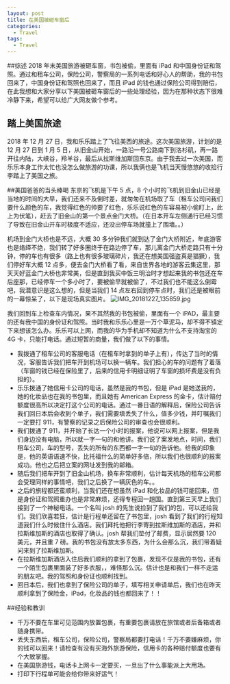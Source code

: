 ```yaml
---
layout: post
title: 在美国被砸车窗后
categories:
  - Travel
tags:
  - Travel
---
```


##综述
2018 年末美国旅游被砸车窗，书包被偷，里面有 iPad 和中国身份证和驾照。通过和租车公司，保险公司，警察局的一系列电话和好心人的帮助，我的书包回来了，中国身份证和驾照也回来了，而且 iPad 的钱也通过保险公司得到赔偿，在此我想和大家分享以下美国被砸车窗后的一些处理经验，因为在那种状态下很难冷静下来，希望可以给广大网友做个参考。

## 踏上美国旅途

2018 年 12 月 27 日，我和乐乐踏上了飞往美西的旅途。这次美国旅游，计划的是 12 月 27 日到 1 月 5 日，从旧金山开始，一路沿一号公路南下到洛杉矶，再一路开往内陆，大峡谷，羚羊谷，最后从拉斯维加斯回东京。由于我去过一次美国，而乐乐本身工作太忙也没怎么做旅游的功课，所以我俩也是飞机当天慢悠悠的收拾行李踏上了美国之旅。

##美国爸爸的当头棒喝
东京的飞机是下午 5 点，8 个小时的飞机到旧金山已经是当地的时间的大早，我们还来不及倒时差，就匆匆在机场取了车（租车公司问我们要什么颜色的车，我觉得红色的帅要了红色，乐乐说红色的车容易被小偷盯上，此上为伏笔），赶去了旧金山的第一个景点金门大桥。（在日本开车左侧通行已经习惯了导致在旧金山开车时极度不适应，还没出停车场就撞上了围墙。。）

机场到金门大桥也是不远，大概 30 多分钟我们就到达了金门大桥附近，年底游客也是络绎不绝，我们转了好多圈终于在路边停了车，那儿离金门大桥走路只有十分钟，停的车也有很多（路上也有很多玻璃碎片，我还在想美国强盗真是猖獗），我们停好车大概 12 点多，便去金门大桥看了看，来自世界各地的游客云集这里，那天天好蓝金门大桥也非常美，但是直到我买中饭三明治时才想起来我的书包还在车后座那，已经停车一个多小时了，要被偷早就被偷了，不过我们也不能这么倒霉吧，我潜意识是这么想的，但是当我们 14 点左右回到停车点时，我们还是被眼前的一幕惊呆了，以下是现场真实图片。
![IMG_20181227_135859.jpg](https://upload-images.jianshu.io/upload_images/8547-435ac64e4a127bdb.jpg?imageMogr2/auto-orient/strip%7CimageView2/2/w/1240)

我们回到车上检查车内情况，果不其然我的书包被偷，里面有一个 iPAD，最主要的还有我中国的身份证和驾照。当时我和乐乐心里是一万个草泥马，却不得不镇定下来想该怎么办。乐乐可以上网，而我的华为手机却不知道为什么不支持淘宝的 4G 卡，只能打电话。通过短暂的商量，我们做了以下的事情。

- 我拨通了租车公司的客服电话（在租车时拿到的单子上有），传达了当时的情况，客服告诉我们把车开到机场可以换一辆车。我们担心的车的问题有了着落（车窗的钱已经在保险里了，后来的信用卡明细证明了车窗的损坏费是没有负担的）。
- 乐乐拨通了她信用卡公司的电话，虽然是我的书包，但是 iPad 是她送我的，她的化妆品也在我的书包里，而且她有 American Express 的金卡，估计赔付额度很高所以决定打这个公司的电话。通过一番日语的解释后，保险公司告诉我们回日本后会收到个单子，我们需要填丢失了什么，值多少钱，并叮嘱我们一定要打 911，有警察的记录之后保险公司的审查也会很顺利。
- 我们拨通了 911，并开始了长达一个小时的报案，他说可以网上报案，但是我们身边没有电脑，所以就一字一句的和他讲。我们说了案发地点，时间，我们租车公司，车的型号，丢失的所有的东西都一字一句的告诉他。给我的印象是，他的英语语速不快，比托福什么的简单好多倍，所以我们也很顺利的报案成功。他也之后把立案的网址发到我的邮箱。
- 随后我们把车开到了旧金山机场，换车非常顺利，估计每天机场的租车公司都会受理同样的事情吧，我们之后换了一辆灰色的车。。
- 之后的旅程都还蛮顺利，当我们还在想虽然 iPad 和化妆品的钱可能回来，但是身份证和驾照重办也是非常麻烦，还得专程回一趟国。直到第三天早上我们接到了一个神秘电话。一个名叫 josh 的先生说捡到了我们的包，可以还给我们。我们欣喜若狂，估计是行程单还留在了书包里，josh 看到了我们的行程知道我们什么时候住什么酒店。我们拜托他把行李寄到拉斯维加斯的酒店，并和拉斯维加斯的酒店也取得了确认。josh 帮我们垫付了邮费，显示居然要 120 美元，并且重 7 磅。我的书包没有放太多东西，为什么会那么沉，我们带着疑问来到了拉斯维加斯。
- 在拉斯维加斯酒店入住后我们顺利的拿到了包裹，发现不仅是我的书包，还有一个陌生包裹里面装了好多衣服，，难怪那么沉。估计也是和我们一样不走运的朋友吧。我的驾照和身份证也顺利找到。
- 回日本后，我们也拿到了保险公司的单子，填写相关申请单后，我们也在昨天顺利拿到了保险金，iPad，化妆品的钱也都回来了！！

##经验和教训

- 千万不要在车里可见范围内放置包裹，有重要包裹请放在旅馆或者后备箱或者随身携带。
- 丢失东西后，租车公司，保险公司，警察局都要打电话！千万不要嫌麻烦，你的钱可以回来！请检查有没有买海外旅游保险，信用卡的各种赔付额度也要有个大致掌握。
- 在美国旅游钱，电话卡上网卡一定要买，一旦出了什么事能派上大用场。
- 打印下行程单可能会给你带来好运气！
